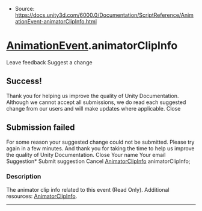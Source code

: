 * Source: https://docs.unity3d.com/6000.0/Documentation/ScriptReference/AnimationEvent-animatorClipInfo.html

#  [AnimationEvent](https://docs.unity3d.com/6000.0/Documentation/ScriptReference/AnimationEvent.html).animatorClipInfo
Leave feedback
Suggest a change
## Success!
Thank you for helping us improve the quality of Unity Documentation. Although we cannot accept all submissions, we do read each suggested change from our users and will make updates where applicable.
Close
## Submission failed
For some reason your suggested change could not be submitted. Please <a>try again</a> in a few minutes. And thank you for taking the time to help us improve the quality of Unity Documentation.
Close
Your name Your email Suggestion* Submit suggestion
Cancel
[AnimatorClipInfo](https://docs.unity3d.com/6000.0/Documentation/ScriptReference/AnimatorClipInfo.html) animatorClipInfo; 
### Description
The animator clip info related to this event (Read Only).
Additional resources: [AnimatorClipInfo](https://docs.unity3d.com/6000.0/Documentation/ScriptReference/AnimatorClipInfo.html).
* * *
